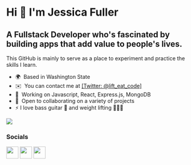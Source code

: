 Hi 👋 I'm Jessica Fuller
===============================

A Fullstack Developer who's fascinated by building apps that add value to people's lives. 
--------------------------------------------------

This GitHub is mainly to serve as a place to experiment and practice the skills I learn.

* 🌍  Based in Washington State
* ✉️  You can contact me at <a href="https://www.twitter.com/lift_eat_code" target="_blank" rel="noreferrer">[Twitter: @lift_eat_code]</a>
* 🧠  Working on Javascript, React, Express.js, MongoDB
* 🤝  Open to collaborating on a variety of projects
* ⚡  I love bass guitar 🎸 and weight lifting 🏋🏽‍♀️

<a href="https://www.twitter.com/lift_eat_code" target="_blank" rel="noreferrer"><img
src="https://img.shields.io/twitter/follow/lift_eat_code?logo=twitter&style=for-the-badge&color=3382ed&labelColor=1c1917"
/></a>

### Socials

<p align="left">
<a href="https://www.github.com/jessicafuller808" target="_blank" rel="noreferrer"><img src="https://raw.githubusercontent.com/danielcranney/readme-generator/main/public/icons/socials/github.svg" width="32" height="32" /></a>
<a href="https://www.linkedin.com/in/jessica-fuller-webdev/" target="_blank" rel="noreferrer"><img src="https://raw.githubusercontent.com/danielcranney/readme-generator/main/public/icons/socials/linkedin.svg" width="32" height="32" /></a>
<a href="https://www.twitter.com/lift_eat_code" target="_blank" rel="noreferrer"><img src="https://raw.githubusercontent.com/danielcranney/readme-generator/main/public/icons/socials/twitter.svg" width="32" height="32" /></a>
</p>


<!---
jessicafuller808/jessicafuller808 is a ✨ special ✨ repo because its `README.md` (this file) appears on your GitHub profile.
You can click the Preview link to take a look at your changes. .
--->
